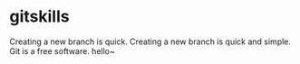 # gitskills
Creating a new branch is quick.
Creating a new branch is quick and simple.
Git is a free software.
hello~